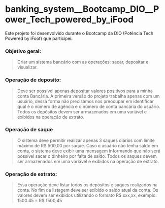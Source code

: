 # banking_system__Bootcamp_DIO__Power_Tech_powered_by_iFood

Este projeto foi desenvolvido durante o Bootcamp da DIO (Potência Tech Powered by iFoof) que participei.

### Objetivo geral:

> Criar um sistema bancário com as operações: sacar, depositar e visualizar.

### Operação de deposito:

>Deve ser possível apenas depositar valores positivos para a minha conta Bancária. A primeira versão do projeto trabalha apenas com um usuário, dessa forma não precisamos nos preocupar em identificar qual é o número de agência e o número de conta bancária do usuário. Todos os depósitos devem ser armazenados em uma variável e exibidos na operação de extrato. 


### Operação de saque
>O sistema deve permitir realizar apenas 3 saques diários com limite máximo de R$ 500,00 por saque. Caso o usuário não tenha saldo em conta, o sistema deve exibir uma mensagem informando que não será possível sacar o dinheiro por falta de saldo. Todos os saques devem ser armazenados em uma variável e exibidos na operação de extrato.


### Operação de extrato:
>Essa operação deve listar todos os depósitos e saques realizados na conta. No fim da listagem deve ser exibido o saldo atual da conta. Os valores devem ser exibidos utilizando o formato R$ xxx,xx, exemplo: 1500.45 = R$ 1500,45
